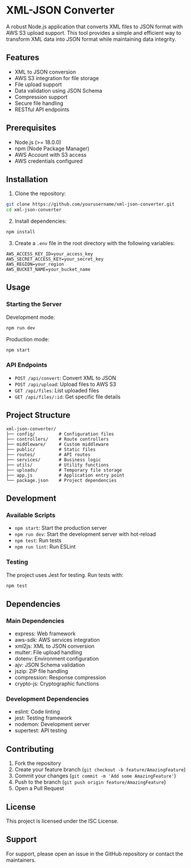 # XML-JSON Converter

A robust Node.js application that converts XML files to JSON format with AWS S3 upload support. This tool provides a simple and efficient way to transform XML data into JSON format while maintaining data integrity.

## Features

- XML to JSON conversion
- AWS S3 integration for file storage
- File upload support
- Data validation using JSON Schema
- Compression support
- Secure file handling
- RESTful API endpoints

## Prerequisites

- Node.js (>= 18.0.0)
- npm (Node Package Manager)
- AWS Account with S3 access
- AWS credentials configured

## Installation

1. Clone the repository:
```bash
git clone https://github.com/yourusername/xml-json-converter.git
cd xml-json-converter
```

2. Install dependencies:
```bash
npm install
```

3. Create a `.env` file in the root directory with the following variables:
```env
AWS_ACCESS_KEY_ID=your_access_key
AWS_SECRET_ACCESS_KEY=your_secret_key
AWS_REGION=your_region
AWS_BUCKET_NAME=your_bucket_name
```

## Usage

### Starting the Server

Development mode:
```bash
npm run dev
```

Production mode:
```bash
npm start
```

### API Endpoints

- `POST /api/convert`: Convert XML to JSON
- `POST /api/upload`: Upload files to AWS S3
- `GET /api/files`: List uploaded files
- `GET /api/files/:id`: Get specific file details

## Project Structure

```
xml-json-converter/
├── config/         # Configuration files
├── controllers/    # Route controllers
├── middleware/     # Custom middleware
├── public/         # Static files
├── routes/         # API routes
├── services/       # Business logic
├── utils/          # Utility functions
├── uploads/        # Temporary file storage
├── app.js          # Application entry point
└── package.json    # Project dependencies
```

## Development

### Available Scripts

- `npm start`: Start the production server
- `npm run dev`: Start the development server with hot-reload
- `npm test`: Run tests
- `npm run lint`: Run ESLint

### Testing

The project uses Jest for testing. Run tests with:
```bash
npm test
```

## Dependencies

### Main Dependencies
- express: Web framework
- aws-sdk: AWS services integration
- xml2js: XML to JSON conversion
- multer: File upload handling
- dotenv: Environment configuration
- ajv: JSON Schema validation
- jszip: ZIP file handling
- compression: Response compression
- crypto-js: Cryptographic functions

### Development Dependencies
- eslint: Code linting
- jest: Testing framework
- nodemon: Development server
- supertest: API testing

## Contributing

1. Fork the repository
2. Create your feature branch (`git checkout -b feature/AmazingFeature`)
3. Commit your changes (`git commit -m 'Add some AmazingFeature'`)
4. Push to the branch (`git push origin feature/AmazingFeature`)
5. Open a Pull Request

## License

This project is licensed under the ISC License.

## Support

For support, please open an issue in the GitHub repository or contact the maintainers. 
